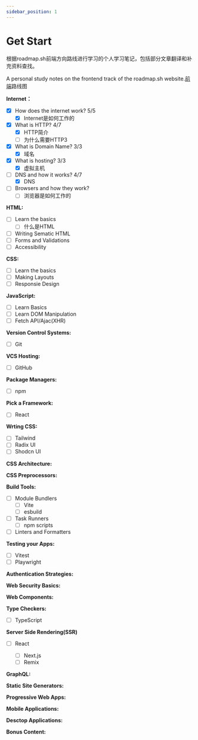 ```yaml
---
sidebar_position: 1
---
```

# Get Start

根据roadmap.sh前端方向路线进行学习的个人学习笔记，包括部分文章翻译和补充资料查找。

A personal study notes on the frontend track of the roadmap.sh website.[前端](https://roadmap.sh/pdfs/roadmaps/frontend.pdf)路线图

**Internet：**

* [X] How does the internet work? 5/5
  * [X] Internet是如何工作的
* [X] What is HTTP? 4/7
  * [X] HTTP简介
  * [ ] 为什么需要HTTP3
* [X] What is Domain Name? 3/3
  * [X] 域名
* [X] What is hosting? 3/3
  * [X] 虚拟主机
* [ ] DNS and how it works? 4/7
  * [X] DNS
* [ ] Browsers and how they work?
  * [ ] 浏览器是如何工作的

**HTML:**

* [ ] Learn the basics
  * [ ] 什么是HTML
* [ ] Writing Sematic HTML
* [ ] Forms and Validations
* [ ] Accessibility

**CSS:**

* [ ] Learn the basics
* [ ] Making Layouts
* [ ] Responsie Design

**JavaScript:**

* [ ] Learn Basics
* [ ] Learn DOM Manipulation
* [ ] Fetch API/Ajac(XHR)

**Version Control Systems:**

* [ ] Git

**VCS Hosting:**

* [ ] GitHub

**Package Managers:**

* [ ] npm

**Pick a Framework:**

* [ ] React

**Wrting CSS:**

* [ ] Tailwind
* [ ] Radix UI
* [ ] Shodcn UI

**CSS Architecture:**

**CSS Preprocessors:**

**Build Tools:**

* [ ] Module Bundlers
  * [ ] Vite
  * [ ] esbuild
* [ ] Task Runners
  * [ ] npm scripts
* [ ] Linters and Formatters

**Testing your Apps:**

* [ ] Vitest
* [ ] Playwright

**Authentication Strategies:**

**Web Security Basics:**

**Web Components:**

**Type Checkers:**

* [ ] TypeScript

**Server Side Rendering(SSR)**

* [ ] React

  * [ ] Next.js
  * [ ] Remix

**GraphQL:**

**Static Site Generators:**

**Progressive Web Apps:**

**Mobile Applications:**

**Desctop Applications:**

**Bonus Content:**

